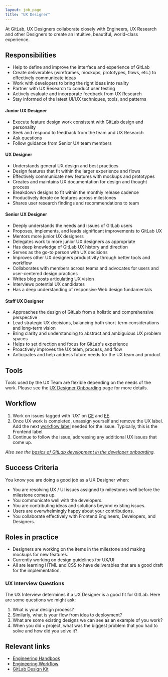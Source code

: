 ```yaml
---
layout: job_page
title: "UX Designer"
---
```


At GitLab, UX Designers collaborate closely with Engineers, UX Research and other Designers to create an intuitive, beautiful, world-class experience. 

## Responsibilities

* Help to define and improve the interface and experience of GitLab
* Create deliverables (wireframes, mockups, prototypes, flows, etc.) to effectively communicate ideas
* Work with developers to bring the right ideas into reality
* Partner with UX Research to conduct user testing
* Actively evaluate and incorporate feedback from UX Research
* Stay informed of the latest UI/UX techniques, tools, and patterns

#### Junior UX Designer

* Execute feature design work consistent with GitLab design and personality
* Seek and respond to feedback from the team and UX Research
* Ask questions
* Follow guidance from Senior UX team members

#### UX Designer

* Understands general UX design and best practices
* Design features that fit within the larger experience and flows
* Effectively communicate new features with mockups and prototypes
* Creates and maintains UX documentation for design and thought process
* Breakdown designs to fit within the monthly release cadence
* Productively iterate on features across milestones
* Shares user research findings and recommendations to team

#### Senior UX Designer

* Deeply understands the needs and issues of GitLab users
* Proposes, implements, and leads significant improvements to GitLab UX
* Mentors more junior UX designers
* Delegates work to more junior UX designers as appropriate
* Has deep knowledge of GitLab UX history and direction
* Serves as the go-to person with UX decisions
* Improves other UX designers productivity through better tools and workflow
* Collaborates with members across teams and advocates for users and user-centered
  design practices
* Writes blog posts articulating UX vision
* Interviews potential UX candidates
* Has a deep understanding of responsive Web design fundamentals

#### Staff UX Designer

* Approaches the design of GitLab from a holistic and comprehensive perspective
* Lead strategic UX decisions, balancing both short-term considerations and long-term vision
* Bring clarity and understanding to abstract and ambiguious UX problem spaces
* Helps to set direction and focus for GitLab's experience
* Proactively improves the UX team, process, and flow 
* Anticipates and help address future needs for the UX team and product
 
## Tools

Tools used by the UX Team are flexible depending on the needs of the work. Please see the [UX Designer Onboarding](https://about.gitlab.com/handbook/uxdesigner-onboarding/) page for more details.

## Workflow
1. Work on issues tagged with 'UX' on [CE](https://gitlab.com/gitlab-org/gitlab-ce/issues?label_name=ux) and [EE](https://gitlab.com/gitlab-org/gitlab-ce/issues?label_name=ux).
2. Once UX work is completed, unassign yourself and remove the UX label. Add the next [workflow label](https://gitlab.com/gitlab-org/gitlab-ce/blob/master/PROCESS.md#workflow-labels) needed for the issue. Typically, this is the Frontend label.
3. Continue to follow the issue, addressing any additional UX issues that come up.

*Also see the [basics of GitLab development in the developer onboarding](https://about.gitlab.com/handbook/developer-onboarding/#basics-of-gitlab-development).*

## Success Criteria

You know you are doing a good job as a UX Designer when:

* You are resolving UX / UI issues assigned to milestones well before the milestone comes up.
* You communicate well with the developers.
* You are contributing ideas and solutions beyond existing issues.
* Users are overwhelmingly happy about your contributions.
* You collaborate effectively with Frontend Engineers, Developers, and Designers.

## Roles in practice

* Designers are working on the items in the milestone and making mockups for new features.
* Currently working on design guidelines for UX/UI
* All are learning HTML and CSS to have deliverables that are a good draft for the implementation.

### UX Interview Questions <a name="ux-interview-questions"></a>

The UX Interview determines if a UX Designer is a good fit for GitLab. Here are some questions we might ask:

1. What is your design process?
1. Similarly, what is your flow from idea to deployment?
1. What are some existing designs we can see as an example of you work?
1. When you did `x` project, what was the biggest problem that you had to solve and how did you solve it?

## Relevant links

- [Engineering Handbook](/handbook/engineering)
- [Engineering Workflow](/handbook/engineering/workflow)
- [GitLab Design Kit](https://gitlab.com/gitlab-org/gitlab-design)
